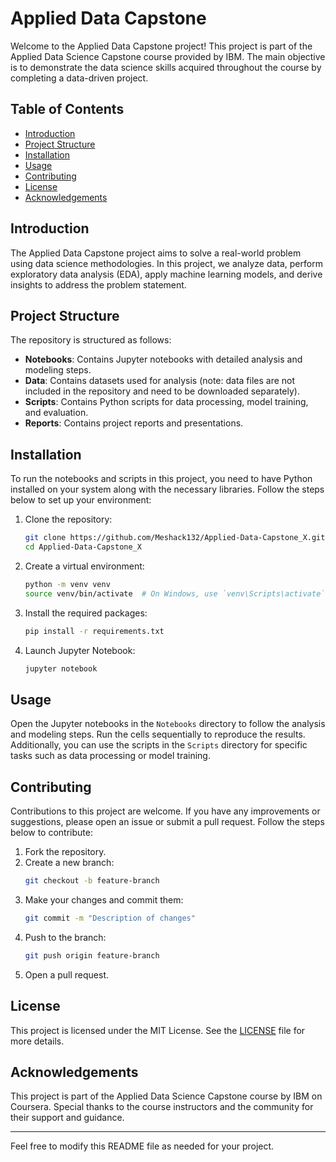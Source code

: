 

# Applied Data Capstone

Welcome to the Applied Data Capstone project! This project is part of the Applied Data Science Capstone course provided by IBM. The main objective is to demonstrate the data science skills acquired throughout the course by completing a data-driven project.

## Table of Contents

- [Introduction](#introduction)
- [Project Structure](#project-structure)
- [Installation](#installation)
- [Usage](#usage)
- [Contributing](#contributing)
- [License](#license)
- [Acknowledgements](#acknowledgements)

## Introduction

The Applied Data Capstone project aims to solve a real-world problem using data science methodologies. In this project, we analyze data, perform exploratory data analysis (EDA), apply machine learning models, and derive insights to address the problem statement.

## Project Structure

The repository is structured as follows:

- **Notebooks**: Contains Jupyter notebooks with detailed analysis and modeling steps.
- **Data**: Contains datasets used for analysis (note: data files are not included in the repository and need to be downloaded separately).
- **Scripts**: Contains Python scripts for data processing, model training, and evaluation.
- **Reports**: Contains project reports and presentations.

## Installation

To run the notebooks and scripts in this project, you need to have Python installed on your system along with the necessary libraries. Follow the steps below to set up your environment:

1. Clone the repository:
   ```bash
   git clone https://github.com/Meshack132/Applied-Data-Capstone_X.git
   cd Applied-Data-Capstone_X
   ```

2. Create a virtual environment:
   ```bash
   python -m venv venv
   source venv/bin/activate  # On Windows, use `venv\Scripts\activate`
   ```

3. Install the required packages:
   ```bash
   pip install -r requirements.txt
   ```

4. Launch Jupyter Notebook:
   ```bash
   jupyter notebook
   ```

## Usage

Open the Jupyter notebooks in the `Notebooks` directory to follow the analysis and modeling steps. Run the cells sequentially to reproduce the results. Additionally, you can use the scripts in the `Scripts` directory for specific tasks such as data processing or model training.

## Contributing

Contributions to this project are welcome. If you have any improvements or suggestions, please open an issue or submit a pull request. Follow the steps below to contribute:

1. Fork the repository.
2. Create a new branch:
   ```bash
   git checkout -b feature-branch
   ```
3. Make your changes and commit them:
   ```bash
   git commit -m "Description of changes"
   ```
4. Push to the branch:
   ```bash
   git push origin feature-branch
   ```
5. Open a pull request.

## License

This project is licensed under the MIT License. See the [LICENSE](LICENSE) file for more details.

## Acknowledgements

This project is part of the Applied Data Science Capstone course by IBM on Coursera. Special thanks to the course instructors and the community for their support and guidance.

---

Feel free to modify this README file as needed for your project.
